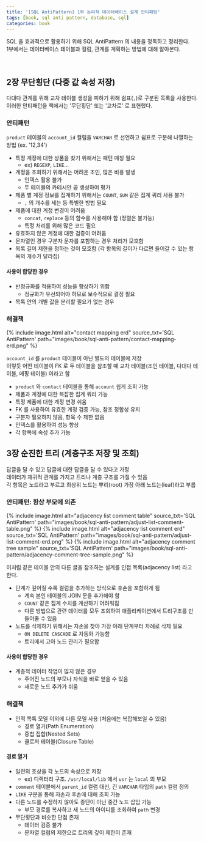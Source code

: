 ```yaml
---
title: '[SQL AntiPattern] 1부 논리적 데이터베이스 설계 안티패턴'
tags: [book, sql anti pattern, database, sql]
categories: book
---
```


SQL 을 효과적으로 활용하기 위해 SQL AntiPattern 의 내용을 정독하고 정리한다.  
1부에서는 데이터베이스 테이블과 컬럼, 관계를 계획하는 방법에 대해 알아본다.  

<!--more-->

<br/>

## 2장 무단횡단 (다중 값 속성 저장)

다대다 관계를 위해 교차 테이블 생성을 피하기 위해 쉼표(`,`)로 구분된 목록을 사용한다.  
이러한 안티패턴을 책에서는 '무단횡단' 또는 '교차로' 로 표현했다.

### 안티패턴

`product` 테이블의 `account_id` 컬럼을 `VARCHAR` 로 선언하고 쉼표로 구분해 나열하는 방법
(ex. '12,34')

- 특정 계정에 대한 상품을 찾기 위해서는 패턴 매칭 필요
  - ex) `REGEXP`, `LIKE`...
- 계정을 조회하기 위해서는 어려운 조인, 많은 비용 발생 
  - 인덱스 활용 불가
  - 두 테이블의 카테시안 곱 생성하여 평가
- 제품 별 계정 정보를 집계하기 위해서는 `COUNT`, `SUM` 같은 집계 쿼리 사용 불가
  - `,` 의 개수를 세는 등 특별한 방법 필요
- 제품에 대한 계정 변경이 어려움
  - `concat`, `replace` 등의 함수를 사용해야 함 (정렬은 불가능)
  - 특정 처리를 위해 많은 코드 필요
- 유효하지 않은 계정에 대한 검증이 어려움
- 문자열인 경우 구분자 문자를 포함하는 경우 처리가 모호함
- 목록 길이 제한을 정하는 것이 모호함 (각 항목의 길이가 다르면 들어갈 수 있는 항목의 개수가 달라짐)

#### 사용이 합당한 경우

- 반정규화를 적용하여 성능을 향상하기 위함
  - 정규화가 우선되어야 하므로 보수적으로 결정 필요
- 목록 안의 개별 값을 분리할 필요가 없는 경우

### 해결책

{% include image.html alt="contact mapping erd" source_txt='SQL AntiPattern' path="images/book/sql-anti-pattern/contact-mapping-erd.png" %}

`account_id` 를 `product` 테이블이 아닌 별도의 테이블에 저장  
이렇듯 어떤 테이블이 FK 로 두 테이블을 참조할 때 교차 테이블(조인 테이블, 다대다 테이블, 매핑 테이블) 이라고 함

- `product` 와 `contact` 테이블을 통해 `account` 쉽게 조회 가능
- 제품과 계정에 대한 복잡한 집계 쿼리 가능
- 특정 제품에 대한 계정 변경 쉬움
- FK 를 사용하여 유효한 계정 검증 가능, 참조 정합성 유지
- 구분자 필요하지 않음, 항목 수 제한 없음
- 인덱스를 활용하여 성능 향상
- 각 항목에 속성 추가 가능

## 3장 순진한 트리 (계층구조 저장 및 조회)

답글을 달 수 있고 답글에 대한 답글을 달 수 있다고 가정  
데이터가 재귀적 관계를 가지고 트리나 계층 구조를 가질 수 있음  
각 항목은 노드라고 부르고 최상위 노드는 뿌리(root) 가장 아래 노드는(leaf)라고 부름   

### 안티패턴: 항상 부모에 의존

{% include image.html alt="adjacency list comment table" source_txt='SQL AntiPattern' path="images/book/sql-anti-pattern/adjust-list-comment-table.png" %}
{% include image.html alt="adjacency list comment erd" source_txt='SQL AntiPattern' path="images/book/sql-anti-pattern/adjust-list-comment-erd.png" %}
{% include image.html alt="adjacency comment tree sample" source_txt='SQL AntiPattern' path="images/book/sql-anti-pattern/adjacency-comment-tree-sample.png" %}

이처럼 같은 테이블 안의 다른 글을 참조하는 설계를 인접 목록(adjacency list) 라고 한다. 


- 단계가 깊어질 수록 컬럼을 추가하는 방식으로 후손을 포함하게 됨
  - 계속 본인 테이블의 JOIN 문을 추가해야 함
  - `COUNT` 같은 집계 수치를 계산하기 어려워짐
  - 다른 방법으로 관련 데이터를 모두 조회하여 애플리케이션에서 트리구조를 만들어줄 수 있음
- 노드를 삭제하기 위해서는 자손을 찾아 가장 아래 단계부터 차례로 삭제 필요
  - `ON DELETE CASCADE` 로 자동화 가능함
  - 트리에서 고아 노드 관리가 필요함

#### 사용이 합당한 경우

- 계층적 데이터 작업이 많지 않은 경우
  - 주어진 노드의 부모나 자식을 바로 얻을 수 있음
  - 새로운 노드 추가가 쉬움

### 해결책

- 인적 목록 모델 이외에 다른 모델 사용 (처음에는 복잡해보일 수 있음)
  - 경로 열거(Path Enumeration)
  - 중첩 집합(Nested Sets)
  - 클로저 테이블(Closure Table)

#### 경로 열거

- 일련의 조상을 각 노드의 속성으로 저장
  - ex) 디렉터리 구조. `/usr/local/lib` 에서 `usr` 는 `local` 의 부모
- `comment` 테이블에서 `parent_id` 컬럼 대신, 긴 `VARCHAR` 타입의 `path` 컬럼 정의
- `LIKE` 구문을 통해 자손과 후손에 대해 조회 가능
- 다른 노드를 수정하지 않아도 종단이 아닌 중간 노드 삽입 가능
  - 부모 경로를 복사하고 새 노드의 아이디를 조회하여 `path` 변경
- 무단횡단과 비슷한 단점 존재
  - 데이터 검증 불가
  - 문자열 컬럼의 제한으로 트리의 깊이 제한이 존재

